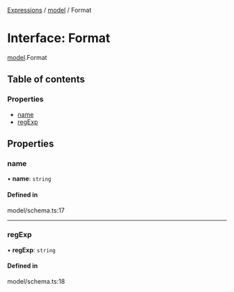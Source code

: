 [Expressions](../README.md) / [model](../modules/model.md) / Format

# Interface: Format

[model](../modules/model.md).Format

## Table of contents

### Properties

- [name](model.Format.md#name)
- [regExp](model.Format.md#regexp)

## Properties

### name

• **name**: `string`

#### Defined in

model/schema.ts:17

___

### regExp

• **regExp**: `string`

#### Defined in

model/schema.ts:18
